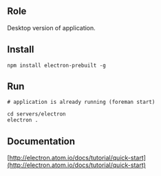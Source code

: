 ## Role

Desktop version of application.

## Install

```
npm install electron-prebuilt -g
```

## Run

```
# application is already running (foreman start)

cd servers/electron
electron .
```

## Documentation

[http://electron.atom.io/docs/tutorial/quick-start](http://electron.atom.io/docs/tutorial/quick-start)
